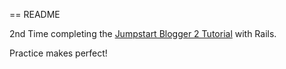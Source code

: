 == README

2nd Time completing the [Jumpstart Blogger 2 Tutorial](http://tutorials.jumpstartlab.com/projects/blogger.html) with Rails.

Practice makes perfect!
